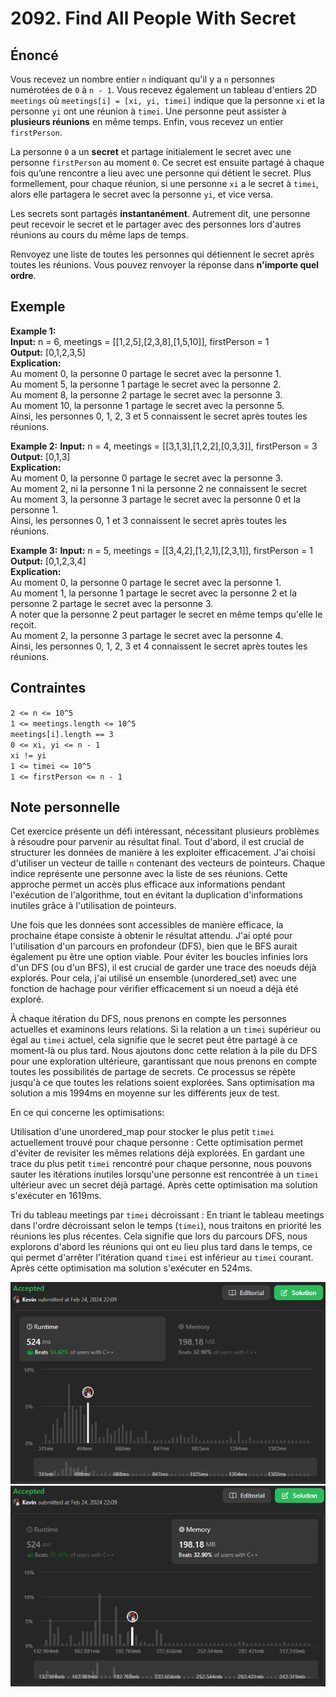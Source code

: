 # 2092. Find All People With Secret

## Énoncé

Vous recevez un nombre entier `n` indiquant qu'il y a `n` personnes numérotées de `0` à `n - 1`. Vous recevez également un tableau d'entiers 2D `meetings` où `meetings[i] = [xi, yi, timei]` indique que la personne `xi` et la personne `yi` ont une réunion à `timei`. Une personne peut assister à **plusieurs réunions** en même temps. Enfin, vous recevez un entier `firstPerson`.

La personne `0` a un **secret** et partage initialement le secret avec une personne `firstPerson` au moment `0`. Ce secret est ensuite partagé à chaque fois qu’une rencontre a lieu avec une personne qui détient le secret. Plus formellement, pour chaque réunion, si une personne `xi` a le secret à `timei`, alors elle partagera le secret avec la personne `yi`, et vice versa.

Les secrets sont partagés **instantanément**. Autrement dit, une personne peut recevoir le secret et le partager avec des personnes lors d'autres réunions au cours du même laps de temps.

Renvoyez une liste de toutes les personnes qui détiennent le secret après toutes les réunions. Vous pouvez renvoyer la réponse dans **n'importe quel ordre**.

## Exemple

**Example 1:**  
**Input:** n = 6, meetings = [[1,2,5],[2,3,8],[1,5,10]], firstPerson = 1  
**Output:** [0,1,2,3,5]  
**Explication:**  
Au moment 0, la personne 0 partage le secret avec la personne 1.  
Au moment 5, la personne 1 partage le secret avec la personne 2.  
Au moment 8, la personne 2 partage le secret avec la personne 3.  
Au moment 10, la personne 1 partage le secret avec la personne 5.​​​​  
Ainsi, les personnes 0, 1, 2, 3 et 5 connaissent le secret après toutes les réunions.

**Example 2:**
**Input:** n = 4, meetings = [[3,1,3],[1,2,2],[0,3,3]], firstPerson = 3  
**Output:** [0,1,3]  
**Explication:**  
Au moment 0, la personne 0 partage le secret avec la personne 3.  
Au moment 2, ni la personne 1 ni la personne 2 ne connaissent le secret  
Au moment 3, la personne 3 partage le secret avec la personne 0 et la personne 1.  
Ainsi, les personnes 0, 1 et 3 connaissent le secret après toutes les réunions.

**Example 3:**
**Input:** n = 5, meetings = [[3,4,2],[1,2,1],[2,3,1]], firstPerson = 1  
**Output:** [0,1,2,3,4]  
**Explication:**  
Au moment 0, la personne 0 partage le secret avec la personne 1.  
Au moment 1, la personne 1 partage le secret avec la personne 2 et la personne 2 partage le secret avec la personne 3.  
A noter que la personne 2 peut partager le secret en même temps qu'elle le reçoit.  
Au moment 2, la personne 3 partage le secret avec la personne 4.  
Ainsi, les personnes 0, 1, 2, 3 et 4 connaissent le secret après toutes les réunions.

## Contraintes

`2 <= n <= 10^5`  
`1 <= meetings.length <= 10^5`  
`meetings[i].length == 3`  
`0 <= xi, yi <= n - 1`  
`xi != yi`  
`1 <= timei <= 10^5`  
`1 <= firstPerson <= n - 1`

## Note personnelle

Cet exercice présente un défi intéressant, nécessitant plusieurs problèmes à résoudre pour parvenir au résultat final.
Tout d'abord, il est crucial de structurer les données de manière à les exploiter efficacement. J'ai choisi d'utiliser un vecteur de taille `n` contenant des vecteurs de pointeurs. Chaque indice représente une personne avec la liste de ses réunions. Cette approche permet un accès plus efficace aux informations pendant l'exécution de l'algorithme, tout en évitant la duplication d'informations inutiles grâce à l'utilisation de pointeurs.

Une fois que les données sont accessibles de manière efficace, la prochaine étape consiste à obtenir le résultat attendu. J'ai opté pour l'utilisation d'un parcours en profondeur (DFS), bien que le BFS aurait également pu être une option viable. Pour éviter les boucles infinies lors d'un DFS (ou d'un BFS), il est crucial de garder une trace des noeuds déjà explorés. Pour cela, j'ai utilisé un ensemble (unordered_set) avec une fonction de hachage pour vérifier efficacement si un noeud a déjà été exploré.

À chaque itération du DFS, nous prenons en compte les personnes actuelles et examinons leurs relations. Si la relation a un `timei` supérieur ou égal au `timei` actuel, cela signifie que le secret peut être partagé à ce moment-là ou plus tard. Nous ajoutons donc cette relation à la pile du DFS pour une exploration ultérieure, garantissant que nous prenons en compte toutes les possibilités de partage de secrets. Ce processus se répète jusqu'à ce que toutes les relations soient explorées.
Sans optimisation ma solution a mis 1994ms en moyenne sur les différents jeux de test.

En ce qui concerne les optimisations:

Utilisation d'une unordered_map pour stocker le plus petit `timei` actuellement trouvé pour chaque personne : Cette optimisation permet d'éviter de revisiter les mêmes relations déjà explorées. En gardant une trace du plus petit `timei` rencontré pour chaque personne, nous pouvons sauter les itérations inutiles lorsqu'une personne est rencontrée à un `timei` ultérieur avec un secret déjà partagé.
Après cette optimisation ma solution s'exécuter en 1619ms.

Tri du tableau meetings par `timei` décroissant : En triant le tableau meetings dans l'ordre décroissant selon le temps (`timei`), nous traitons en priorité les réunions les plus récentes. Cela signifie que lors du parcours DFS, nous explorons d'abord les réunions qui ont eu lieu plus tard dans le temps, ce qui permet d'arrêter l'itération quand `timei` est inférieur au `timei` courant.
Après cette optimisation ma solution s'exécuter en 524ms.

<img src="../imgs/2092-runtime.png"/>
<img src="../imgs/2092-memory.png"/>
